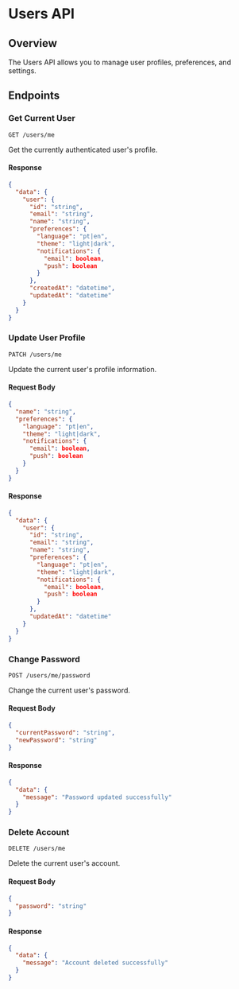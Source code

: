 # Users API

## Overview

The Users API allows you to manage user profiles, preferences, and settings.

## Endpoints

### Get Current User

```http
GET /users/me
```

Get the currently authenticated user's profile.

#### Response
```json
{
  "data": {
    "user": {
      "id": "string",
      "email": "string",
      "name": "string",
      "preferences": {
        "language": "pt|en",
        "theme": "light|dark",
        "notifications": {
          "email": boolean,
          "push": boolean
        }
      },
      "createdAt": "datetime",
      "updatedAt": "datetime"
    }
  }
}
```

### Update User Profile

```http
PATCH /users/me
```

Update the current user's profile information.

#### Request Body
```json
{
  "name": "string",
  "preferences": {
    "language": "pt|en",
    "theme": "light|dark",
    "notifications": {
      "email": boolean,
      "push": boolean
    }
  }
}
```

#### Response
```json
{
  "data": {
    "user": {
      "id": "string",
      "email": "string",
      "name": "string",
      "preferences": {
        "language": "pt|en",
        "theme": "light|dark",
        "notifications": {
          "email": boolean,
          "push": boolean
        }
      },
      "updatedAt": "datetime"
    }
  }
}
```

### Change Password

```http
POST /users/me/password
```

Change the current user's password.

#### Request Body
```json
{
  "currentPassword": "string",
  "newPassword": "string"
}
```

#### Response
```json
{
  "data": {
    "message": "Password updated successfully"
  }
}
```

### Delete Account

```http
DELETE /users/me
```

Delete the current user's account.

#### Request Body
```json
{
  "password": "string"
}
```

#### Response
```json
{
  "data": {
    "message": "Account deleted successfully"
  }
}
```
